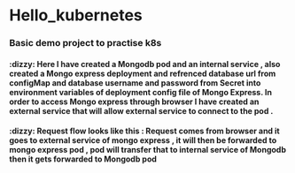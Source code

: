 # Hello_kubernetes
<h3> Basic demo project to practise k8s</h3>

<h4>:dizzy: Here I have created a Mongodb pod and an internal service , also created a Mongo express deployment and refrenced database url from configMap and database username and password from Secret into environment variables of deployment config file of Mongo Express. In order to access Mongo express through browser I have created an external service that will allow external service to connect to the pod .
</h4>

<h4> 
:dizzy: Request flow looks like this :
Request comes from browser and it goes to external service of mongo express , it will then be forwarded to mongo express pod , pod will transfer that to internal service of Mongodb then it gets forwarded to Mongodb pod </h4>
